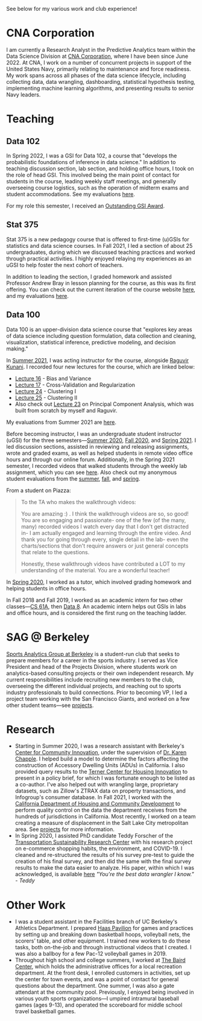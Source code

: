 ---
---
See below for my various work and club experience!

# CNA Corporation

I am currently a Research Analyst in the Predictive Analytics team within the Data Science Division at [CNA Corporation](https://www.cna.org/), where I have been since June 2022. At CNA, I work on a number of concurrent projects in support of the United States Navy, primarily relating to maintenance and force readiness. My work spans across all phases of the data science lifecycle, including collecting data, data wrangling, dashboarding, statistical hypothesis testing, implementing machine learning algorithms, and presenting results to senior Navy leaders.

# Teaching

## Data 102

In Spring 2022, I was a GSI for Data 102, a course that "develops the probabilistic foundations of inference in data science." In addition to teaching discussion section, lab section, and holding office hours, I took on the role of head GSI. This involved being the main point of contact for students in the course, leading weekly staff meetings, and generally overseeing course logistics, such as the operation of midterm exams and student accommodations. See my evaluations [here](assets/evals/sp22.pdf).

For my role this semester, I received an [Outstanding GSI Award](https://gsi.berkeley.edu/programs-services/award-programs/ogsi/ogsi-recipients-2022-2023/).

## Stat 375

Stat 375 is a new pedagogy course that is offered to first-time (u)GSIs for statistics and data science courses. In Fall 2021, I led a section of about 25 undergraduates, during which we discussed teaching practices and worked through practical activities. I highly enjoyed relaying my experiences as an uGSI to help foster the next cohort of teachers.

In addition to leading the section, I graded homework and assisted Professor Andrew Bray in lesson planning for the course, as this was its first offering. You can check out the current iteration of the course website [here](https://stat375.netlify.app/), and my evaluations [here](assets/evals/fa21.pdf).

## Data 100

Data 100 is an upper-division data science course that "explores key areas of data science including question formulation, data collection and cleaning, visualization, statistical inference, predictive modeling, and decision making."

In [Summer 2021](https://www.ds100.org/su21/), I was acting instructor for the course, alongside [Raguvir Kunani](https://www.linkedin.com/in/rkunani/). I recorded four new lectures for the course, which are linked below:
- [Lecture 16](https://ds100.org/su21/lecture/lec16/) - Bias and Variance
- [Lecture 17](https://ds100.org/su21/lecture/lec17/) - Cross-Validation and Regularization
- [Lecture 24](https://ds100.org/su21/lecture/lec24/) - Clustering I
- [Lecture 25](https://ds100.org/su21/lecture/lec25/) - Clustering II
- Also check out [Lecture 23](https://ds100.org/su21/lecture/lec23/) on Principal Component Analysis, which was built from scratch by myself and Raguvir.

My evaluations from Summer 2021 are [here](assets/evals/su21.pdf).

Before becoming instructor, I was an undergraduate student instructor (uGSI) for the three semesters—[Summer 2020](https://www.ds100.org/su20/), [Fall 2020](https://www.ds100.org/fa20/), and [Spring 2021](https://www.ds100.org/sp21/). I led discussion sections, assisted in reviewing and releasing assignments, wrote and graded exams, as well as helped students in remote video office hours and through our online forum. Additionally, in the Spring 2021 semester, I recorded videos that walked students through the weekly lab assignment, which you can see [here](https://www.youtube.com/playlist?list=PLhu_CxYhhE8e0xQSqbEKV4kS-BnreoLqO). Also check out my anonymous student evaluations from the [summer](assets/evals/su20.pdf), [fall](assets/evals/fa20.pdf), and [spring](assets/evals/sp21.pdf).

From a student on Piazza:

> To the TA who makes the walkthrough videos:
>
> You are amazing :) . I think the walkthrough videos are so, so good! You are so engaging and passionate- one of the few (of the many, many) recorded videos I watch every day that I don't get distracted in- I am actually engaged and learning through the entire video. And thank you for going through every, single detail in the lab- even the charts/sections that don't require answers or just general concepts that relate to the questions.
>
> Honestly, these walkthrough videos have contributed a LOT to my understanding of the material. You are a wonderful teacher!

In [Spring 2020](https://www.ds100.org/sp20/), I worked as a tutor, which involved grading homework and helping students in office hours.

In Fall 2018 and Fall 2019, I worked as an academic intern for two other classes—[CS 61A](https://inst.eecs.berkeley.edu/~cs61a/fa18/), then [Data 8](https://data8.org/fa19). An academic intern helps out GSIs in labs and office hours, and is considered the first rung on the teaching ladder.

# SAG @ Berkeley
[Sports Analytics Group at Berkeley](https://sportsanalytics.berkeley.edu/) is a student-run club that seeks to prepare members for a career in the sports industry. I served as Vice President and head of the Projects Division, where students work on analytics-based consulting projects or their own independent research. My current responsibilities include recruiting new members to the club, overseeing the different individual projects, and reaching out to sports industry professionals to build connections. Prior to becoming VP, I led a project team working with the San Francisco Giants, and worked on a few other student teams—see [projects](/projects).

# Research
- Starting in Summer 2020, I was a research assistant with Berkeley's [Center for Community Innovation](https://communityinnovation.berkeley.edu/), under the supervision of [Dr. Karen Chapple](http://karenchapple.com/). I helped build a model to determine the factors affecting the construction of Accessory Dwelling Units (ADUs) in California. I also provided query results to the [Terner Center for Housing Innovation](https://ternercenter.berkeley.edu/) to present in a policy brief, for which I was fortunate enough to be listed as a co-author. I've also helped out with wrangling large, proprietary datasets, such as Zillow's ZTRAX data on property transactions, and Infogroup's consumer database. In Fall 2021, I worked with the [California Department of Housing and Community Development](https://hcd.ca.gov/) to perform quality control on the data the department receives from the hundreds of jurisdictions in California. Most recently, I worked on a team creating a measure of displacement in the Salt Lake City metropolitan area. See [projects](/projects) for more information.
- In Spring 2020, I assisted PhD candidate Teddy Forscher of the [Transportation Sustainability Research Center](https://tsrc.berkeley.edu/) with his research project on e-commerce shopping habits, the environment, and COVID-19. I cleaned and re-structured the results of his survey pre-test to guide the creation of his final survey, and then did the same with the final survey results to make the data easier to analyze. His paper, within which I was acknowledged, is available [here](https://doi.org/10.7922/G2DF6PJ7) *"You're the best data wrangler I know." - Teddy*

# Other Work
- I was a student assistant in the Facilities branch of UC Berkeley's Athletics Department. I prepared [Haas Pavilion](https://calbears.com/sports/2020/6/22/haas-pavilion.aspx) for games and practices by setting up and breaking down basketball hoops, volleyball nets, the scorers’ table, and other equipment. I trained new workers to do these tasks, both on-the-job and through instructional videos that I created. I was also a ballboy for a few Pac-12 volleyball games in 2019.
- Throughout high school and college summers, I worked at [The Baird Center](https://southorange.org/249/Recreation-Cultural-Affairs), which holds the administrative offices for a local recreation department. At the front desk, I enrolled customers in activities, set up the center for town events, and was a point of contact for general questions about the department. One summer, I was also a gate attendant at the community pool. Previously, I enjoyed being involved in various youth sports organizations—I umpired intramural baseball games (ages 9-13), and operated the scoreboard for middle school travel basketball games.

